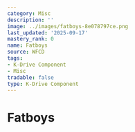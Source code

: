 ```yaml
---
category: Misc
description: ''
image: ../images/fatboys-8e078797ce.png
last_updated: '2025-09-17'
mastery_rank: 0
name: Fatboys
source: WFCD
tags:
- K-Drive Component
- Misc
tradable: false
type: K-Drive Component
---
```


# Fatboys

